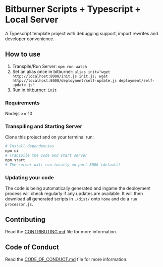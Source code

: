 # Bitburner Scripts + Typescript + Local Server

A Typescript template project with debugging support, import rewrites and developer convenience.

## How to use

1. Transpile/Run Server: `npm run watch`
2. Set an alias once in bitburner: `alias init="wget http://localhost:8000/init.js init.js; wget http://localhost:8000/deployment/self-update.js deployment/self-update.js"`
3. Run in bitburner: `init`

### Requirements

Nodejs >= 10

### Transpiling and Starting Server

Clone this project and on your terminal run:

```bash
# Install dependencies
npm ci
# Transpile the code and start server
npm start
# The server will run locally on port 8000 (default)
```

### Updating your code

The code is being automatically generated and ingame the deployment process will check regularly if any updates are available. It will then download all generated scripts in `./dist/` onto `home` and do a `run processor.js`.

## Contributing

Read the [CONTRIBUTING.md](CONTRIBUTING.md) file for more information.

## Code of Conduct

Read the [CODE_OF_CONDUCT.md](CODE_OF_CONDUCT.md) file for more information.
